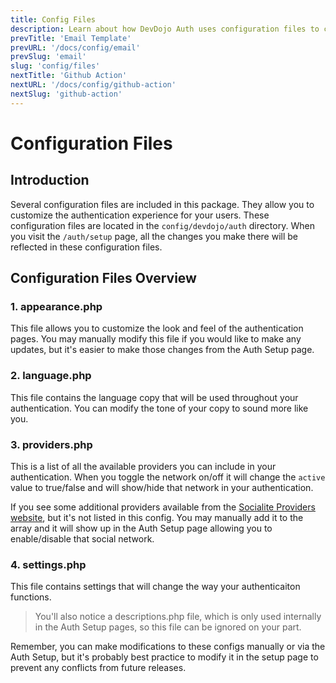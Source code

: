 ```yaml
---
title: Config Files
description: Learn about how DevDojo Auth uses configuration files to change and customize the authentication functionality
prevTitle: 'Email Template'
prevURL: '/docs/config/email'
prevSlug: 'email'
slug: 'config/files'
nextTitle: 'Github Action'
nextURL: '/docs/config/github-action'
nextSlug: 'github-action'
---
```



# Configuration Files

## Introduction

Several configuration files are included in this package. They allow you to customize the authentication experience for your users. These configuration files are located in the `config/devdojo/auth` directory. When you visit the `/auth/setup` page, all the changes you make there will be reflected in these configuration files.

## Configuration Files Overview

### 1. appearance.php

This file allows you to customize the look and feel of the authentication pages. You may manually modify this file if you would like to make any updates, but it's easier to make those changes from the Auth Setup page.

### 2. language.php

This file contains the language copy that will be used throughout your authentication. You can modify the tone of your copy to sound more like you.

### 3. providers.php

This is a list of all the available providers you can include in your authentication. When you toggle the network on/off it will change the `active` value to true/false and will show/hide that network in your authentication.

If you see some additional providers available from the <a href="https://socialiteproviders.com/" target="_blank">Socialite Providers website</a>, but it's not listed in this config. You may manually add it to the array and it will show up in the Auth Setup page allowing you to enable/disable that social network.

### 4. settings.php

This file contains settings that will change the way your authenticaiton functions.

> You'll also notice a descriptions.php file, which is only used internally in the Auth Setup pages, so this file can be ignored on your part.

Remember, you can make modifications to these configs manually or via the Auth Setup, but it's probably best practice to modify it in the setup page to prevent any conflicts from future releases.


